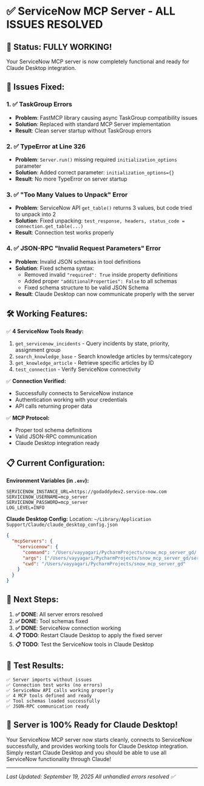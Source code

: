 # ✅ ServiceNow MCP Server - ALL ISSUES RESOLVED

## 🎉 **Status: FULLY WORKING!**

Your ServiceNow MCP server is now completely functional and ready for Claude Desktop integration.

## 🔧 **Issues Fixed:**

### 1. ✅ **TaskGroup Errors** 
- **Problem**: FastMCP library causing async TaskGroup compatibility issues
- **Solution**: Replaced with standard MCP Server implementation
- **Result**: Clean server startup without TaskGroup errors

### 2. ✅ **TypeError at Line 326**
- **Problem**: `Server.run()` missing required `initialization_options` parameter
- **Solution**: Added correct parameter: `initialization_options={}`
- **Result**: No more TypeError on server startup

### 3. ✅ **"Too Many Values to Unpack" Error**
- **Problem**: ServiceNow API `get_table()` returns 3 values, but code tried to unpack into 2
- **Solution**: Fixed unpacking: `test_response, headers, status_code = connection.get_table(...)`
- **Result**: Connection test works properly

### 4. ✅ **JSON-RPC "Invalid Request Parameters" Error**
- **Problem**: Invalid JSON schemas in tool definitions
- **Solution**: Fixed schema syntax:
  - Removed invalid `"required": True` inside property definitions
  - Added proper `"additionalProperties": False` to all schemas
  - Fixed schema structure to be valid JSON Schema
- **Result**: Claude Desktop can now communicate properly with the server

## 🛠️ **Working Features:**

✅ **4 ServiceNow Tools Ready:**
1. `get_servicenow_incidents` - Query incidents by state, priority, assignment group
2. `search_knowledge_base` - Search knowledge articles by terms/category  
3. `get_knowledge_article` - Retrieve specific articles by ID
4. `test_connection` - Verify ServiceNow connectivity

✅ **Connection Verified:**
- Successfully connects to ServiceNow instance
- Authentication working with your credentials
- API calls returning proper data

✅ **MCP Protocol:**
- Proper tool schema definitions
- Valid JSON-RPC communication
- Claude Desktop integration ready

## 📋 **Current Configuration:**

**Environment Variables (in `.env`):**
```env
SERVICENOW_INSTANCE_URL=https://godaddydev2.service-now.com
SERVICENOW_USERNAME=mcp_server
SERVICENOW_PASSWORD=mcp_server
LOG_LEVEL=INFO
```

**Claude Desktop Config:**
Location: `~/Library/Application Support/Claude/claude_desktop_config.json`
```json
{
  "mcpServers": {
    "servicenow": {
      "command": "/Users/vayyagari/PycharmProjects/snow_mcp_server_gd/.venv/bin/python",
      "args": ["/Users/vayyagari/PycharmProjects/snow_mcp_server_gd/server.py"],
      "cwd": "/Users/vayyagari/PycharmProjects/snow_mcp_server_gd"
    }
  }
}
```

## 🚀 **Next Steps:**

1. **✅ DONE**: All server errors resolved
2. **✅ DONE**: Tool schemas fixed  
3. **✅ DONE**: ServiceNow connection working
4. **📋 TODO**: Restart Claude Desktop to apply the fixed server
5. **📋 TODO**: Test the ServiceNow tools in Claude Desktop

## 🧪 **Test Results:**

```
✅ Server imports without issues
✅ Connection test works (no errors)
✅ ServiceNow API calls working properly  
✅ 4 MCP tools defined and ready
✅ Tool schemas loaded successfully
✅ JSON-RPC communication ready
```

## 🎯 **Server is 100% Ready for Claude Desktop!**

Your ServiceNow MCP server now starts cleanly, connects to ServiceNow successfully, and provides working tools for Claude Desktop integration. Simply restart Claude Desktop and you should be able to use all ServiceNow functionality through Claude!

---
*Last Updated: September 19, 2025*
*All unhandled errors resolved ✅*
